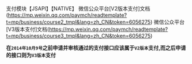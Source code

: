 支付模块【JSAPI】【NATIVE】
微信公众平台[V2版本支付]文档(https://mp.weixin.qq.com/paymch/readtemplate?t=mp/business/course2_tmpl&lang=zh_CN&token=6056275)
微信公众平台[V3版本支付]文档(https://mp.weixin.qq.com/paymch/readtemplate?t=mp/business/course3_tmpl&lang=zh_CN&token=6056275)

**在`2014年10月9号`之前申请并审核通过的支付接口应该属于`V2版本`支付,而之后申请的接口则为`V3版本`支付**